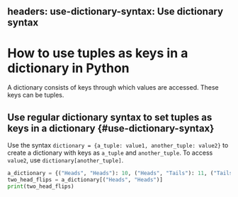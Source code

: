 headers:
    use-dictionary-syntax: Use dictionary syntax
---
# How to use tuples as keys in a dictionary in Python
A dictionary consists of keys through which values are accessed. These keys can be tuples.

## Use regular dictionary syntax to set tuples as keys in a dictionary {#use-dictionary-syntax}
Use the syntax `dictionary = {a_tuple: value1, another_tuple: value2}` to create a dictionary with keys as `a_tuple` and `another_tuple`. To access `value2`, use `dictionary[another_tuple]`.

```python
a_dictionary = {("Heads", "Heads"): 10, ("Heads", "Tails"): 11, ("Tails", "Tails"): 1}
two_head_flips = a_dictionary[("Heads", "Heads")]
print(two_head_flips)
```
